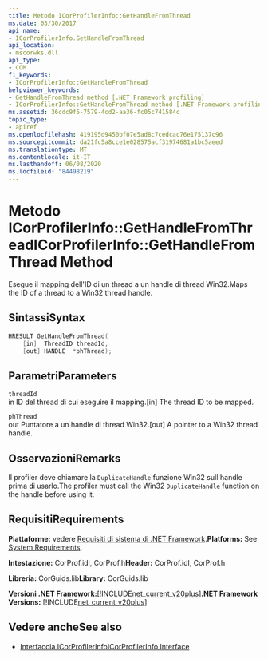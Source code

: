 ```yaml
---
title: Metodo ICorProfilerInfo::GetHandleFromThread
ms.date: 03/30/2017
api_name:
- ICorProfilerInfo.GetHandleFromThread
api_location:
- mscorwks.dll
api_type:
- COM
f1_keywords:
- ICorProfilerInfo::GetHandleFromThread
helpviewer_keywords:
- GetHandleFromThread method [.NET Framework profiling]
- ICorProfilerInfo::GetHandleFromThread method [.NET Framework profiling]
ms.assetid: 36cdc9f5-7579-4cd2-aa36-fc05c741584c
topic_type:
- apiref
ms.openlocfilehash: 419195d9450bf07e5ad8c7cedcac76e175137c96
ms.sourcegitcommit: da21fc5a8cce1e028575acf31974681a1bc5aeed
ms.translationtype: MT
ms.contentlocale: it-IT
ms.lasthandoff: 06/08/2020
ms.locfileid: "84498219"
---
```

# <a name="icorprofilerinfogethandlefromthread-method"></a><span data-ttu-id="a8be7-102">Metodo ICorProfilerInfo::GetHandleFromThread</span><span class="sxs-lookup"><span data-stu-id="a8be7-102">ICorProfilerInfo::GetHandleFromThread Method</span></span>
<span data-ttu-id="a8be7-103">Esegue il mapping dell'ID di un thread a un handle di thread Win32.</span><span class="sxs-lookup"><span data-stu-id="a8be7-103">Maps the ID of a thread to a Win32 thread handle.</span></span>  
  
## <a name="syntax"></a><span data-ttu-id="a8be7-104">Sintassi</span><span class="sxs-lookup"><span data-stu-id="a8be7-104">Syntax</span></span>  
  
```cpp  
HRESULT GetHandleFromThread(  
    [in]  ThreadID threadId,  
    [out] HANDLE  *phThread);  
```  
  
## <a name="parameters"></a><span data-ttu-id="a8be7-105">Parametri</span><span class="sxs-lookup"><span data-stu-id="a8be7-105">Parameters</span></span>  
 `threadId`  
 <span data-ttu-id="a8be7-106">in ID del thread di cui eseguire il mapping.</span><span class="sxs-lookup"><span data-stu-id="a8be7-106">[in] The thread ID to be mapped.</span></span>  
  
 `phThread`  
 <span data-ttu-id="a8be7-107">out Puntatore a un handle di thread Win32.</span><span class="sxs-lookup"><span data-stu-id="a8be7-107">[out] A pointer to a Win32 thread handle.</span></span>  
  
## <a name="remarks"></a><span data-ttu-id="a8be7-108">Osservazioni</span><span class="sxs-lookup"><span data-stu-id="a8be7-108">Remarks</span></span>  
 <span data-ttu-id="a8be7-109">Il profiler deve chiamare la `DuplicateHandle` funzione Win32 sull'handle prima di usarlo.</span><span class="sxs-lookup"><span data-stu-id="a8be7-109">The profiler must call the Win32 `DuplicateHandle` function on the handle before using it.</span></span>  
  
## <a name="requirements"></a><span data-ttu-id="a8be7-110">Requisiti</span><span class="sxs-lookup"><span data-stu-id="a8be7-110">Requirements</span></span>  
 <span data-ttu-id="a8be7-111">**Piattaforme:** vedere [Requisiti di sistema di .NET Framework](../../get-started/system-requirements.md).</span><span class="sxs-lookup"><span data-stu-id="a8be7-111">**Platforms:** See [System Requirements](../../get-started/system-requirements.md).</span></span>  
  
 <span data-ttu-id="a8be7-112">**Intestazione:** CorProf.idl, CorProf.h</span><span class="sxs-lookup"><span data-stu-id="a8be7-112">**Header:** CorProf.idl, CorProf.h</span></span>  
  
 <span data-ttu-id="a8be7-113">**Libreria:** CorGuids.lib</span><span class="sxs-lookup"><span data-stu-id="a8be7-113">**Library:** CorGuids.lib</span></span>  
  
 <span data-ttu-id="a8be7-114">**Versioni .NET Framework:**[!INCLUDE[net_current_v20plus](../../../../includes/net-current-v20plus-md.md)]</span><span class="sxs-lookup"><span data-stu-id="a8be7-114">**.NET Framework Versions:** [!INCLUDE[net_current_v20plus](../../../../includes/net-current-v20plus-md.md)]</span></span>  
  
## <a name="see-also"></a><span data-ttu-id="a8be7-115">Vedere anche</span><span class="sxs-lookup"><span data-stu-id="a8be7-115">See also</span></span>

- [<span data-ttu-id="a8be7-116">Interfaccia ICorProfilerInfo</span><span class="sxs-lookup"><span data-stu-id="a8be7-116">ICorProfilerInfo Interface</span></span>](icorprofilerinfo-interface.md)
